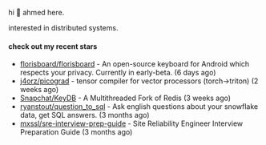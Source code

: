 hi 👋 ahmed here.

interested in distributed systems.

#### check out my recent stars

- [florisboard/florisboard](https://github.com/florisboard/florisboard) - An open-source keyboard for Android which respects your privacy. Currently in early-beta. (6 days ago)
- [j4orz/picograd](https://github.com/j4orz/picograd) - tensor compiler for vector processors (torch-&gt;triton) (2 weeks ago)
- [Snapchat/KeyDB](https://github.com/Snapchat/KeyDB) - A Multithreaded Fork of Redis (3 weeks ago)
- [ryanstout/question_to_sql](https://github.com/ryanstout/question_to_sql) - Ask english questions about your snowflake data, get SQL answers. (3 months ago)
- [mxssl/sre-interview-prep-guide](https://github.com/mxssl/sre-interview-prep-guide) - Site Reliability Engineer Interview Preparation Guide (3 months ago)

